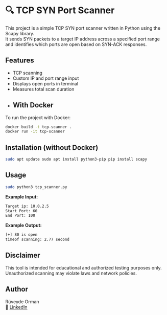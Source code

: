 # 🔍 TCP SYN Port Scanner

This project is a simple TCP SYN port scanner written in Python using the Scapy library.  
It sends SYN packets to a target IP address across a specified port range and identifies which ports are open based on SYN-ACK responses.

## Features
- TCP scanning
- Custom IP and port range input
- Displays open ports in terminal
- Measures total scan duration
- 
  ## With Docker 

To run the project with Docker:

```bash
docker build -t tcp-scanner .
docker run -it tcp-scanner
```

## Installation (without Docker)
```bash
sudo apt update sudo apt install python3-pip pip install scapy

```

## Usage
```bash
sudo python3 tcp_scanner.py
```


**Example Input:**
```bash
Target ip: 10.0.2.5
Start Port: 60
End Port: 100
```


**Example Output:**
```bash
[+] 80 is open
timeof scanning: 2.77 second
```


## Disclaimer

This tool is intended for educational and authorized testing purposes only.  
Unauthorized scanning may violate laws and network policies.

## Author

Rüveyde Orman  
📎 [LinkedIn](https://linkedin.com/in/ruveydeorman)

